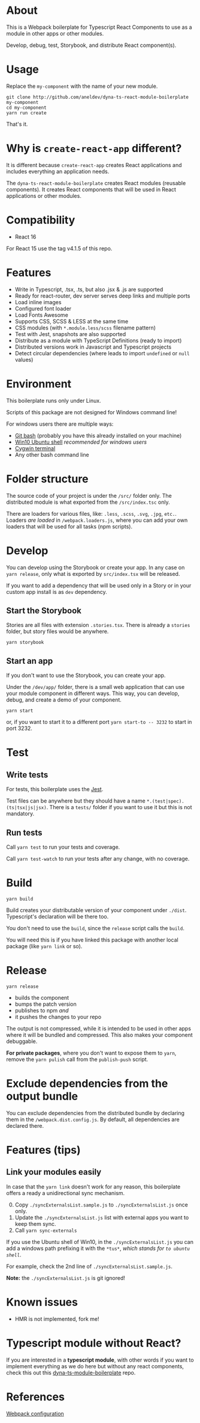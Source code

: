 # About

This is a Webpack boilerplate for Typescript React Components to use as a module in other apps or other modules.

Develop, debug, test, Storybook, and distribute React component(s).

# Usage

Replace the `my-component` with the name of your new module. 
```
git clone http://github.com/aneldev/dyna-ts-react-module-boilerplate my-component
cd my-component
yarn run create
```
That's it. 

# Why is `create-react-app` different?

It is different because `create-react-app` creates React applications and includes everything an application needs.

The `dyna-ts-react-module-boilerplate` creates React modules (reusable components). It creates React components that will be used in React applications or other modules.

# Compatibility

- React 16

For React 15 use the tag v4.1.5 of this repo.

# Features

- Write in Typescript, .tsx, .ts, but also .jsx & .js are supported
- Ready for react-router, dev server serves deep links and multiple ports
- Load inline images
- Configured font loader
- Load Fonts Awesome
- Supports CSS, SCSS & LESS at the same time
- CSS modules (with `*.module.less/scss` filename pattern)
- Test with Jest, snapshots are also supported
- Distribute as a module with TypeScript Definitions (ready to import)
- Distributed versions work in Javascript and Typescript projects
- Detect circular dependencies (where leads to import `undefined` or `null` values)

# Environment

This boilerplate runs only under Linux.

Scripts of this package are not designed for Windows command line!

For windows users there are multiple ways: 
- [Git bash](https://git-scm.com/downloads) (probably you have this already installed on your machine)
- [Win10 Ubuntu shell](https://www.howtogeek.com/249966/how-to-install-and-use-the-linux-bash-shell-on-windows-10/) _recommended for windows users_
- [Cygwin terminal](http://www.cygwin.com/)
- Any other bash command line

# Folder structure

The source code of your project is under the `/src/` folder only. The distributed module is what exported from the `/src/index.tsc` only.

There are loaders for various files, like: `.less`, `.scss`, `.svg`, `.jpg`, `etc.`. Loaders *are loaded* in `/webpack.loaders.js`, where you can add your own loaders that will be used for all tasks (npm scripts).

# Develop

You can develop using the Storybook or create your app. In any case on `yarn release`, only what is exported by `src/index.tsx` will be released.

If you want to add a dependency that will be used only in a Story or in your custom app install is as `dev` dependency.

## Start the Storybook

Stories are all files with extension `.stories.tsx`. There is already a `stories` folder, but story files would be anywhere.

`yarn storybook`

## Start an app

If you don't want to use the Storybook, you can create your app.

Under the `/dev/app/` folder, there is a small web application that can use your module component in different ways. 
This way, you can develop, debug, and create a demo of your component.

`yarn start`

or, if you want to start it to a different port `yarn start-to -- 3232` to start in port 3232.

# Test

## Write tests

For tests, this boilerplate uses the [Jest](https://facebook.github.io/jest/).

Test files can be anywhere but they should have a name `*.(test|spec).(ts|tsx|js|jsx)`. There is a `tests/` folder if you want to use it but this is not mandatory.

## Run tests
 
Call `yarn test` to run your tests and coverage.

Call `yarn test-watch` to run your tests after any change, with no coverage.

# Build

`yarn build`

Build creates your distributable version of your component under `./dist`. Typescript's declaration will be there too.

You don't need to use the `build`, since the `release` script calls the `build`.

You will need this is if you have linked this package with another local package (like `yarn link` or so).

# Release

`yarn release`

- builds the component
- bumps the patch version
- publishes to npm _and_
- it pushes the changes to your repo

The output is not compressed, while it is intended to be used in other apps where it will be bundled and compressed. This also makes your component debuggable.

**For private packages**, where you don't want to expose them to `yarn`, remove the `yarn pulish` call from the `publish-push` script.

# Exclude dependencies from the output bundle

You can exclude dependencies from the distributed bundle by declaring them in the `/webpack.dist.config.js`. By default, all dependencies are declared there. 

# Features (tips)

## Link your modules easily

In case that the `yarn link` doesn't work for any reason, this boilerplate offers a ready a unidirectional sync mechanism.

0. Copy `./syncExternalsList.sample.js` to `./syncExternalsList.js` once only. 
1. Update the `./syncExternalsList.js` list with external apps you want to keep them sync.
2. Call `yarn sync-externals`

If you use the Ubuntu shell of Win10, in the `./syncExternalsList.js` you can add a windows path prefixing it with the `*tus*`, _which stands for `to ubuntu shell`_.

For example, check the 2nd line of `./syncExternalsList.sample.js`.

**Note:** the `./syncExternalsList.js` is git ignored! 

# Known issues

- HMR is not implemented, fork me!

# Typescript module without React?

If you are interested in a **typescript module**, with other words if you want to implement everything as we do here but without any react components, 
check this out this [dyna-ts-module-boilerplate](https://github.com/aneldev/dyna-ts-module-boilerplate) repo.

# References

[Webpack configuration](https://webpack.github.io/docs/webpack-dev-server.html#webpack-dev-server-cli)
